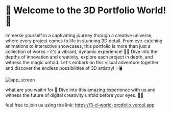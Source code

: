 # 🌟 Welcome to the 3D Portfolio World! 🚀
 Immerse yourself in a captivating journey through a creative universe, where every project comes to life in stunning 3D detail. From eye-catching animations to interactive showcases, this portfolio is more than just a collection of works – it's a vibrant, dynamic experience! 🎨💼 Dive into the depths of innovation and creativity, explore each project in depth, and witness the magic unfold. Let's embark on this visual adventure together and discover the endless possibilities of 3D artistry! ✨🖥️
 
![app_screen](https://github.com/kh-mahmoud/3D_World_Protfolio/assets/97807779/f562a9d5-6c64-4f5a-bdba-ca685a8953b4)

what are you waitin for 🌟 Dive into this amazing experience with us and witness the future of digital creativity unfold before your eyes. 🚀✨ <br/>

feel free to join us using the link: https://3-d-world-protfolio.vercel.app
